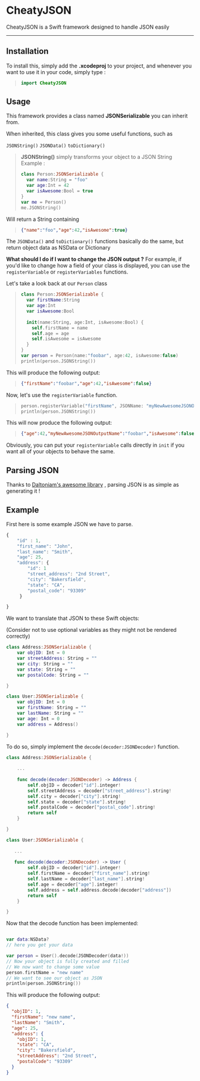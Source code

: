 CheatyJSON
===================


CheatyJSON is a Swift framework designed to handle JSON easily

----------


Installation
-------------

To install this, simply add the **.xcodeproj** to your project, and whenever you want to use it in your code, simply type :

> ```swift
> import CheatyJSON

Usage
-------------

This framework provides a class named **JSONSerializable** you can inherit from.

When inherited, this class gives you some useful functions, such as

`JSONString()`
`JSONData()`
`toDictionary()`

> **JSONString()** simply transforms your object to a JSON String
> Example :
> ```swift
> class Person:JSONSerializable {
>   var name:String = "foo"
>   var age:Int = 42
>   var isAwesome:Bool = true
> }
> var me = Person()
> me.JSONString()

Will return a String containing
> ```json
> {"name":"foo","age":42,"isAwesome":true}

The `JSONData()` and `toDictionary()` functions basically do the same, but return object data as NSData or Dictionary

**What should I do if I want to change the JSON output ?**
For example, if you'd like to change how a field of your class is displayed, you can use the `registerVariable` or `registerVariables` functions.

Let's take a look back at our `Person` class

> ```swift
> class Person:JSONSerializable {
>   var firstName:String
>   var age:Int
>   var isAwesome:Bool
>   
>   init(name:String, age:Int, isAwesome:Bool) {
>     self.firstName = name
>     self.age = age
>     self.isAwesome = isAwesome
>   }
> }
> var person = Person(name:"foobar", age:42, isAwesome:false)
> println(person.JSONString())

This will produce the following output:
> ```json
> {"firstName":"foobar","age":42,"isAwesome":false}

Now, let's use the `registerVariable` function.

> ```swift
> person.registerVariable("firstName", JSONName: "myNewAwesomeJSONOutputName")
> println(person.JSONString())

This will now produce the following output:
> ```json
> {"age":42,"myNewAwesomeJSONOutputName":"foobar","isAwesome":false}

Obviously, you can put your `registerVariable` calls directly in `init` if you want all of your objects to behave the same.

Parsing JSON
----------

Thanks to [Daltoniam's awesome library](https://github.com/daltoniam/JSONJoy-Swift) , parsing JSON is as simple as generating it !

## Example

First here is some example JSON we have to parse.

```javascript
{
    "id" : 1,
    "first_name": "John",
    "last_name": "Smith",
    "age": 25,
    "address": {
        "id": 1
        "street_address": "2nd Street",
        "city": "Bakersfield",
        "state": "CA",
        "postal_code": "93309"
     }

}
```

We want to translate that JSON to these Swift objects:

(Consider not to use optional variables as they might not be rendered correctly)

```swift
class Address:JSONSerializable {
    var objID: Int = 0
    var streetAddress: String = ""
    var city: String = ""
    var state: String = ""
    var postalCode: String = ""

}

class User:JSONSerializable {
    var objID: Int = 0
    var firstName: String = ""
    var lastName: String = ""
    var age: Int = 0
    var address = Address()

}
```

To do so, simply implement the `decode(decoder:JSONDecoder)` function.

```swift
class Address:JSONSerializable {
    
    ...
    
    func decode(decoder:JSONDecoder) -> Address {
        self.objID = decoder["id"].integer!
        self.streetAddress = decoder["street_address"].string!
        self.city = decoder["city"].string!
        self.state = decoder["state"].string!
        self.postalCode = decoder["postal_code"].string!
        return self
    }

}

class User:JSONSerializable {
   
   ...
   
   func decode(decoder:JSONDecoder) -> User {
        self.objID = decoder["id"].integer!
        self.firstName = decoder["first_name"].string!
        self.lastName = decoder["last_name"].string!
        self.age = decoder["age"].integer!
        self.address = self.address.decode(decoder["address"])
        return self
    }

}
```

Now that the decode function has been implemented:

```swift

var data:NSData?
// here you get your data

var person = User().decode(JSONDecoder(data!))
// Now your object is fully created and filled
// We now want to change some value
person.firstName = "new name"
// We want to see our object as JSON
println(person.JSONString())
```

This will produce the following output:

```json
{
  "objID": 1,
  "firstName": "new name",
  "lastName": "Smith",
  "age": 25,
  "address": {
    "objID": 1,
    "state": "CA",
    "city": "Bakersfield",
    "streetAddress": "2nd Street",
    "postalCode": "93309"
  }
}
```

